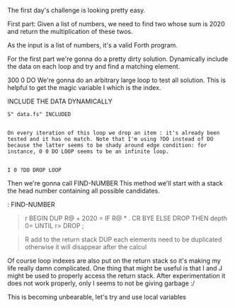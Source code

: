 The first day's challenge is looking pretty easy.

First part: Given a list of numbers, we need to find two whose sum is 2020 and return the multiplication of these twos.

As the input is a list of numbers, it's a valid Forth program.


For the first part we're gonna do a pretty dirty solution.
Dynamically include the data on each loop and try and find a matching element.

300 0 DO We're gonna do an arbitrary large loop to test all solution.
This is helpful to get the magic variable I which is the index.


  INCLUDE THE DATA DYNAMICALLY

    S" data.fs" INCLUDED 


    On every iteration of this loop we drop an item : it's already been tested and it has no match. Note that I'm using ?DO instead of DO because the latter seems to be shady around edge condition: for instance, 0 0 DO LOOP seems to be an infinite loop.


    I 0 ?DO DROP LOOP

Then we're gonna call FIND-NUMBER
This method we'll start with a stack the head number containing all possible candidates.


: FIND-NUMBER
  >r
  BEGIN 
  DUP R@ + 2020 = IF R@ * . CR BYE ELSE DROP THEN depth 0= UNTIL r> DROP ;

>R add to the return stack
DUP each elements need to be duplicated otherwise it will disappear after the calcul




Of course loop indexes are also put on the return stack so it's making my life really damn
complicated. One thing that might be useful is that I and J might be used to properly access the return stack. After experimentation it does not work properly, only I seems to not be giving garbage :/

This is becoming unbearable, let's try and use local variables
